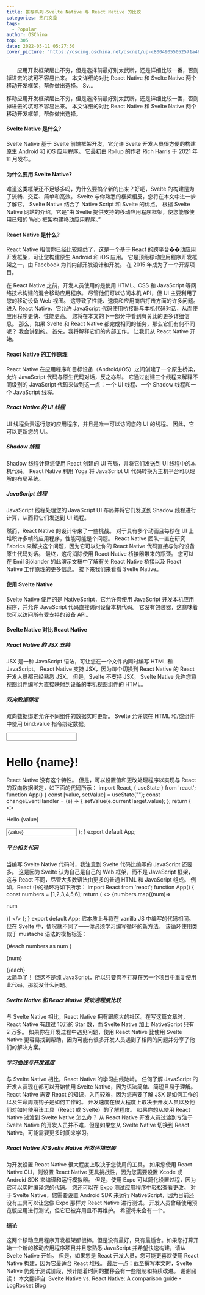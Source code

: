 ```yaml
---
title: 推荐系列-Svelte Native 与 React Native 的比较
categories: 热门文章
tags:
  - Popular
author: OSChina
top: 305
date: 2022-05-11 05:27:50
cover_picture: 'https://oscimg.oschina.net/oscnet/up-c80049055052571a4828eaae91e2708be0d.png'
---
```


&emsp;&emsp;应用开发框架层出不穷，但是选择前最好别太武断，还是详细比较一番，否则掉进去的坑可不容易出来。 本文详细的对比 React Native 和 Svelte Native 两个移动开发框架，帮你做出选择。 Sv...
<!-- more -->

                                                                                                                                                                                         
移动应用开发框架层出不穷，但是选择前最好别太武断，还是详细比较一番，否则掉进去的坑可不容易出来。 
本文详细的对比 React Native 和 Svelte Native 两个移动开发框架，帮你做出选择。 
 
#### Svelte Native 是什么? 
Svelte Native 基于 Svelte 前端框架开发，它允许 Svelte 开发人员很方便的构建原生 Android 和 iOS 应用程序。 它最初由 Rollup 的作者 Rich Harris 于 2021 年 11 月发布。 
 
#### 为什么要用 Svelte Native? 
难道这类框架还不足够多吗，为什么要搞个新的出来？好吧，Svelte 的构建是为了流畅、交互、简单和高效。 Svelte 与你熟悉的框架相反，您将在本文中进一步了解它。 
Svelte Native 结合了 Native Script 和 Svelte 的优点。 
根据 Svelte Native 网站的介绍，它是“由 Svelte 提供支持的移动应用程序框架，使您能够使用已知的 Web 框架构建移动应用程序。” 
 
#### React Native 是什么? 
React Native 相信你已经比较熟悉了，这是一个基于 React 的跨平台��动应用开发框架，可让您构建原生 Android 和 iOS 应用。 它是顶级移动应用程序开发框架之一，由 Facebook 为其内部开发设计和开发。 在 2015 年成为了一个开源项目。 
 
在 React Native 之前，开发人员使用的是使用 HTML、CSS 和 JavaScript 等网络技术构建的混合移动应用程序。 尽管他们可以访问本机 API，但 UI 主要利用了您的移动设备 Web 视图。 
这导致了性能、速度和应用商店打击方面的许多问题。 进入 React Native，它允许 JavaScript 代码使用桥接器与本机代码对话，从而使应用程序更快、性能更高。 您将在本文的下一部分中看到有关此的更多详细信息。 
那么，如果 Svelte 和 React Native 都完成相同的任务，那么它们有何不同呢？ 我会讲到的。 首先，我将解释它们的内部工作。 让我们从 React Native 开始。 
 
#### React Native 的工作原理 
React Native 在应用程序和目标设备（Android/iOS）之间创建了一个原生桥梁，允许 JavaScript 代码与原生代码对话，反之亦然。 它通过创建三个线程来解释不同级别的 JavaScript 代码来做到这一点：一个 UI 线程、一个 Shadow 线程和一个 JavaScript 线程。 
 
##### React Native 的 UI 线程 
UI 线程负责运行您的应用程序，并且是唯一可以访问您的 UI 的线程。 因此，它可以更新您的 UI。 
 
##### Shadow 线程 
Shadow 线程计算您使用 React 创建的 UI 布局，并将它们发送到 UI 线程中的本机代码。 React Native 利用 Yoga 将 JavaScript UI 代码转换为主机平台可以理解的布局系统。 
 
##### JavaScript 线程 
JavaScript 线程处理您的 JavaScript UI 布局并将它们发送到 Shadow 线程进行计算，从而将它们发送到 UI 线程。 
 
然而，React Native 的设计带来了一些挑战。 对于具有多个动画且每秒在 UI 上堆积许多帧的应用程序，性能可能是个问题。 React Native 团队一直在研究 Fabrics 来解决这个问题，因为它可以让你的 React Native 代码直接与你的设备原生代码对话。 
最终，这将消除使用 React Native 桥接器带来的瓶颈。 您可以在 Emil Sjölander 的此演示文稿中了解有关 React Native 桥接以及 React Native 工作原理的更多信息。 
接下来我们来看看 Svelte Native。 
 
#### 使用 Svelte Native 
Svelte Native 使用的是 NativeScript，它允许您使用 JavaScript 开发本机应用程序，并允许 JavaScript 代码直接访问设备本机代码。 它没有包装器，这意味着您可以访问所有受支持的设备 API。 
 
 
#### Svelte Native 对比 React Native 
 
##### React Native 的 JSX 支持 
JSX 是一种 JavaScript 语法，可让您在一个文件内同时编写 HTML 和 JavaScript。 React Native 支持 JSX，因为每个切换到 React Native 的 React 开发人员都已经熟悉 JSX。 
但是，Svelte 不支持 JSX。 Svelte Native 允许您将视图组件编写为直接映射到设备的本机视图组件的 HTML。 
 
##### 双向数据绑定 
双向数据绑定允许不同组件的数据实时更新。 Svelte 允许您在 HTML 和/或组件中使用 bind:value 指令绑定数据。 
<script>
  let name = 'Eze';
</script>
<input bind:value={name}>
<h1>Hello {name}!</h1> 
React Native 没有这个特性。 但是，可以设置值和更改处理程序以实现与 React 的双向数据绑定，如下面的代码所示： 
import React, { useState } from 'react';
function App() {
  const [value, setValue] = useState("");
  const changeEventHandler = (e) => {
    setValue(e.currentTarget.value);
  };
  return (
    <>
    <p>Hello {value}</p>
      <input onChange={changeEventHandler}  value={value} />
    </>
  );
}
export default App; 
 
##### 平台相关代码 
当编写 Svelte Native 代码时，我注意到 Svelte 代码比编写的 JavaScript 还要多。 这是因为 Svelte 认为自己是自己的 Web 框架，而不是 JavaScript 框架，这与 React 不同，尽管大多数语法由更多的普通 HTML 和 JavaScript 组成。 
例如，React 中的循环将如下所示： 
import React from 'react';
function App() {
  const numbers = [1,2,3,4,5,6];
  return (
    <>
    {numbers.map((num)=><p>num</p>)}
    </>
  );
}
export default App; 
它本质上与将在 vanilla JS 中编写的代码相同。 但在 Svelte 中，情况就不同了——你必须学习编写循环的新方法。 该循环使用类似于 mustache 语法的模板标签： 
<script>
  let numbers = [1,2,3,4,5];
</script>

<div>
  {#each numbers as num }
    <p>{num}</p>
  {/each}
</div> 
太简单了！ 但这不是纯 JavaScript，所以只要您不打算在另一个项目中重复使用此代码，那就没什么问题。 
 
##### Svelte Native 和 React Native 受欢迎程度比较 
与 Svelte Native 相比，React Native 拥有跟庞大的社区。在写这篇文章时，React Native 有超过 10万的 Star 数，而 Svelte Native 加上 NativeScript 只有 2 万多。 
如果你在开发过程中遇见问题，使用 React Native 比使用 Svelte Native 更容易找到帮助，因为可能有很多开发人员遇到了相同的问题并分享了他们的解决方案。 
 
##### 学习曲线与开发速度 
与 Svelte Native 相比，React Native 的学习曲线陡峭。 任何了解 JavaScript 的开发人员现在都可以开始使用 Svelte Native，因为语法简单、简短且易于理解。 
React Native 需要 React 的知识，入门较难，因为您需要了解 JSX 是如何工作的以及生命周期钩子是如何工作的。 
开发速度在很大程度上取决于开发人员以及他们对如何使用该工具（React 或 Svelte）的了解程度。 如果你想从使用 React Native 过渡到 Svelte Native 怎么办？ 从 React Native 开发人员过渡到专注于 Svelte Native 的开发人员并不难，但是如果您从 Svelte Native 切换到 React Native，可能需要更多时间来学习。 
 
##### React Native 和 Svelte Native 开发环境安装 
为开发设置 React Native 很大程度上取决于您使用的工具。 如果您使用 React Native CLI，则设置 React Native 更具挑战性，因为您需要设置 Xcode 或 Android SDK 来编译和运行模拟器。 但是，使用 Expo 可以简化设置过程，因为它可以实时编译您的代码。 您还可以在 Expo 测试应用程序中轻松查看更改。 
对于 Svelte Native，您需要设置 Android SDK 来运行 NativeScript，因为目前还没有工具可以让您像 Expo 那样对 React Native 进行测试。 开发人员曾经使用预览版应用进行测试，但它已被弃用且不再维护。 希望将来会有一个。 
 
#### 结论 
这两个移动应用程序开发框架都很棒。但是没有最好，只有最适合。如果您打算开始一个新的移动应用程序项目并且您熟悉 JavaScript 并希望快速构建，请从 Svelte Native 开始。 
但是，如果您是 React 开发人员，您可能更喜欢使用 React Native 构建，因为它最适合 React 堆栈。 最后一点：截至撰写本文时，Svelte Native 仍处于测试阶段，预计随着时间的推移会有一些限制和持续改进。 谢谢阅读！ 
本文翻译自: Svelte Native vs. React Native: A comparison guide - LogRocket Blog
                                        
